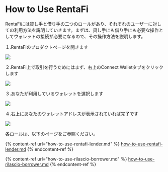 # How to Use RentaFi

RentaFiには貸し手と借り手の二つのロールがあり、それぞれのユーザーに対しての利用方法を説明していきます。まずは、貸し手にも借り手にも必要な操作としてウォレットの接続が必要になるので、その操作方法を説明します。

１.RentaFiのプロダクトページを開きます

![](<../../.gitbook/assets/howToUseRilascio\_加筆修正\_アートボード 1.png>)

２.RentaFi上で取引を行うためにはまず、右上のConnect Walletタブをクリックします

![](../../.gitbook/assets/howToUseRilascio\_加筆修正-02.png)

３.あなたが利用しているウォレットを選択します

![](../../.gitbook/assets/howToUseRilascio\_加筆修正-03.png)

４.右上にあなたのウォレットアドレスが表示されていれば完了です

![](../../.gitbook/assets/howToUseRilascio\_加筆修正-04.png)

各ロールは、以下のページをご参照ください。

{% content-ref url="how-to-use-rentafi-lender.md" %}
[how-to-use-rentafi-lender.md](how-to-use-rentafi-lender.md)
{% endcontent-ref %}

{% content-ref url="how-to-use-rilascio-borrower.md" %}
[how-to-use-rilascio-borrower.md](how-to-use-rilascio-borrower.md)
{% endcontent-ref %}
